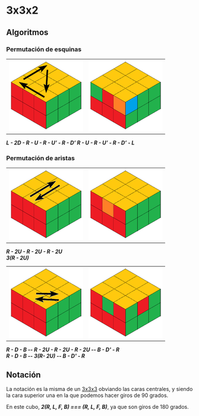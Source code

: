 # 3x3x2

## Algoritmos

### Permutación de esquinas

|||
|---|---|
|<img src="./img/perm_esq1.png" width = 200>|<img src="./img/perm_esq2.png" width = 200>|

***L - 2D - R - U - R - U’ - R - D’ R - U - R - U’ - R - D’ - L***

### Permutación de aristas

|||
|---|---|
|<img src="./img/perm_aris1-1.png" width = 200>|<img src="./img/perm_aris1-2.png" width = 200>|

***R - 2U - R - 2U - R - 2U***  
***3(R - 2U)***

|||
|---|---|
|<img src="./img/perm_aris2-1.png" width = 200>|<img src="./img/perm_aris2-2.png" width = 200>|

***R - D - B -- R - 2U - R - 2U - R - 2U -- B - D' - R***  
***R - D - B -- 3(R- 2U) -- B - D' - R***

## Notación

La notación es la misma de un  [3x3x3](../../Cubos/3x3x3/README.md) obviando las caras centrales, y siendo la cara superior una en la que podemos hacer giros de 90 grados.

En este cubo, ***2(R, L, F, B) === (R, L, F, B)***, ya que son giros de 180 grados.
